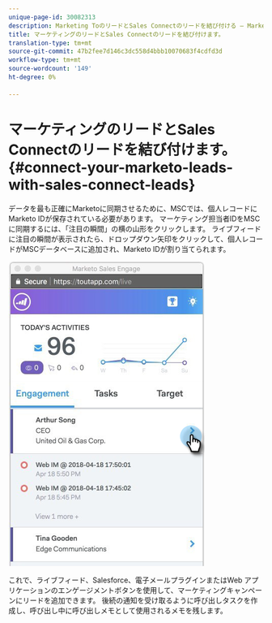 ```yaml
---
unique-page-id: 30082313
description: Marketing ToのリードとSales Connectのリードを結び付ける — Marketto Docs — 製品ドキュメント
title: マーケティングのリードとSales Connectのリードを結び付けます。
translation-type: tm+mt
source-git-commit: 47b2fee7d146c3dc558d4bbb10070683f4cdfd3d
workflow-type: tm+mt
source-wordcount: '149'
ht-degree: 0%

---
```



# マーケティングのリードとSales Connectのリードを結び付けます。 {#connect-your-marketo-leads-with-sales-connect-leads}

データを最も正確にMarketoに同期させるために、MSCでは、個人レコードにMarketo IDが保存されている必要があります。 マーケティング担当者IDをMSCに同期するには、「注目の瞬間」の横の山形をクリックします。 ライブフィードに注目の瞬間が表示されたら、ドロップダウン矢印をクリックして、個人レコードがMSCデータベースに追加され、Marketo IDが割り当てられます。

![](assets/engagement.png)

これで、ライブフィード、Salesforce、電子メールプラグインまたはWeb アプリケーションのエンゲージメントボタンを使用して、マーケティングキャンペーンにリードを追加できます。 後続の通知を受け取るように呼び出しタスクを作成し、呼び出し中に呼び出しメモとして使用されるメモを残します。
